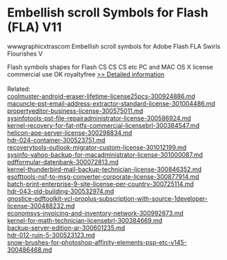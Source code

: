 # Embellish scroll Symbols for Flash (FLA) V11
wwwgraphicxtrascom Embellish scroll symbols for Adobe Flash FLA Swirls Flourishes V

Flash symbols shapes for Flash CS CS CS etc PC and MAC OS X license commercial use OK royaltyfree
[>> Detailed information](https://secure.shareit.com/shareit/product.html?productid=300469008&affiliateid=200057808)<br/><br/>Related:
<br />[coolmuster-android-eraser-lifetime-license25pcs-300924886.md](https://github.com/downloadplanet/downloadplanet/blob/main/coolmuster-android-eraser-lifetime-license25pcs-300924886.md)<br />[macuncle-pst-email-address-extractor-standard-license-301004486.md](https://github.com/downloadplanet/downloadplanet/blob/main/macuncle-pst-email-address-extractor-standard-license-301004486.md)<br />[propertyeditor-business-license-300575011.md](https://github.com/downloadplanet/downloadplanet/blob/main/propertyeditor-business-license-300575011.md)<br />[sysinfotools-pst-file-repairadministrator-license-300586924.md](https://github.com/downloadplanet/downloadplanet/blob/main/sysinfotools-pst-file-repairadministrator-license-300586924.md)<br />[kernel-recovery-for-fat-ntfs-commercial-licensebrl-300384547.md](https://github.com/downloadplanet/downloadplanet/blob/main/kernel-recovery-for-fat-ntfs-commercial-licensebrl-300384547.md)<br />[helicon-ape-server-license-300298834.md](https://github.com/downloadplanet/downloadplanet/blob/main/helicon-ape-server-license-300298834.md)<br />[hdr-024-container-300523751.md](https://github.com/downloadplanet/downloadplanet/blob/main/hdr-024-container-300523751.md)<br />[recoverytools-outlook-migrator-custom-license-301012199.md](https://github.com/downloadplanet/downloadplanet/blob/main/recoverytools-outlook-migrator-custom-license-301012199.md)<br />[sysinfo-yahoo-backup-for-macadministrator-license-301000087.md](https://github.com/downloadplanet/downloadplanet/blob/main/sysinfo-yahoo-backup-for-macadministrator-license-301000087.md)<br />[pdfformular-datenbank-300072813.md](https://github.com/downloadplanet/downloadplanet/blob/main/pdfformular-datenbank-300072813.md)<br />[kernel-thunderbird-mail-backup-technician-license-300846352.md](https://github.com/downloadplanet/downloadplanet/blob/main/kernel-thunderbird-mail-backup-technician-license-300846352.md)<br />[esofttools-nsf-to-msg-converter-corporate-license-300877914.md](https://github.com/downloadplanet/downloadplanet/blob/main/esofttools-nsf-to-msg-converter-corporate-license-300877914.md)<br />[batch-print-enterprise-9-site-license-per-country-300725114.md](https://github.com/downloadplanet/downloadplanet/blob/main/batch-print-enterprise-9-site-license-per-country-300725114.md)<br />[hdr-043-old-building-300532974.md](https://github.com/downloadplanet/downloadplanet/blob/main/hdr-043-old-building-300532974.md)<br />[gnostice-pdftoolkit-vcl-proplus-subscription-with-source-1developer-license-300488232.md](https://github.com/downloadplanet/downloadplanet/blob/main/gnostice-pdftoolkit-vcl-proplus-subscription-with-source-1developer-license-300488232.md)<br />[economsys-invoicing-and-inventory-network-300992673.md](https://github.com/downloadplanet/downloadplanet/blob/main/economsys-invoicing-and-inventory-network-300992673.md)<br />[kernel-for-math-technician-licensebrl-300384669.md](https://github.com/downloadplanet/downloadplanet/blob/main/kernel-for-math-technician-licensebrl-300384669.md)<br />[backup-server-edition-ar-300601235.md](https://github.com/downloadplanet/downloadplanet/blob/main/backup-server-edition-ar-300601235.md)<br />[hdr-012-ruin-5-300523123.md](https://github.com/downloadplanet/downloadplanet/blob/main/hdr-012-ruin-5-300523123.md)<br />[snow-brushes-for-photoshop-affinity-elements-psp-etc-v145-300486468.md](https://github.com/downloadplanet/downloadplanet/blob/main/snow-brushes-for-photoshop-affinity-elements-psp-etc-v145-300486468.md)